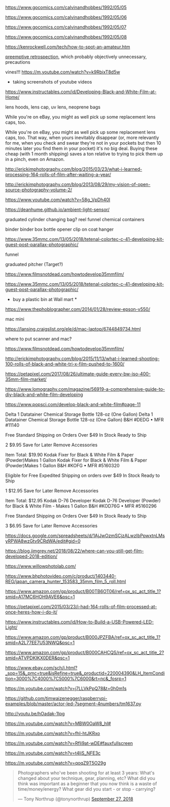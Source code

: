 https://www.gocomics.com/calvinandhobbes/1992/05/05

https://www.gocomics.com/calvinandhobbes/1992/05/06

https://www.gocomics.com/calvinandhobbes/1992/05/07

https://www.gocomics.com/calvinandhobbes/1992/05/08

https://kenrockwell.com/tech/how-to-spot-an-amateur.htm

[preemptive retrospection](https://scholarsarchive.byu.edu/etd/1688), which probably objectively unnecessary, precautions

vines!!!
https://m.youtube.com/watch?v=k9RbixT8d5w
* taking screenshots of youtube videos

https://www.instructables.com/id/Developing-Black-and-White-Film-at-Home/

lens hoods, lens cap, uv lens, neoprene bags

While you're on eBay, you might as well pick up some replacement lens caps, too.

While you're on eBay, you might as well pick up some replacement lens caps, too.
That way, when yours inevitably disappear (or, more relevantly for me, when you check and swear they're not in your pockets but then 10 minutes later you find them in your pocket) it's no big deal.
Buying these cheap (with 1 month shipping) saves a ton relative to trying to pick them up in a pinch, even on Amazon.

http://erickimphotography.com/blog/2015/03/23/what-i-learned-processing-164-rolls-of-film-after-waiting-a-year/

http://erickimphotography.com/blog/2013/08/29/my-vision-of-open-source-photography-volume-2/

https://www.youtube.com/watch?v=58g_VpDh40I

https://deanhume.github.io/ambient-light-sensor/

graduated cylinder
changing bag?
reel
funnel
chemical containers

binder
binder box
bottle opener
clip on coat hanger

https://www.35mmc.com/13/05/2018/tetenal-colortec-c-41-developing-kit-guest-post-parallax-photographic/

funnel

graduated pitcher (Target?)

https://www.filmsnotdead.com/howtodevelop35mmfilm/

https://www.35mmc.com/13/05/2018/tetenal-colortec-c-41-developing-kit-guest-post-parallax-photographic/

* buy a plastic bin at Wall mart *

https://www.thephoblographer.com/2014/01/28/review-epson-v550/

mac mini

https://lansing.craigslist.org/ele/d/mac-laptop/6744849734.html

where to put scanner and mac?

https://www.filmsnotdead.com/howtodevelop35mmfilm/

http://erickimphotography.com/blog/2015/11/13/what-i-learned-shooting-100-rolls-of-black-and-white-tri-x-film-pushed-to-1600/

https://petapixel.com/2017/08/26/ultimate-guide-every-bw-iso-400-35mm-film-market/

https://www.lomography.com/magazine/56919-a-comprehensive-guide-to-diy-black-and-white-film-developing

https://www.popsci.com/develop-black-and-white-film#page-11


Delta 1 Datatainer Chemical Storage Bottle 128-oz (One Gallon)
Delta 1 Datatainer Chemical Storage Bottle 128-oz (One Gallon)
B&H #DEDG • MFR #11140

Free Standard Shipping on Orders Over $49
In Stock
Ready to Ship

2
$9.95  Save for Later   Remove
Accessories

Item Total:
$19.90
 Kodak Fixer for Black & White Film & Paper (Powder)Makes 1 Gallon
Kodak Fixer for Black & White Film & Paper (Powder)Makes 1 Gallon
B&H #KOFG • MFR #5160320

Eligible for Free Expedited Shipping on orders over $49
In Stock
Ready to Ship

1
$12.95  Save for Later   Remove
Accessories

Item Total:
$12.95
 Kodak D-76 Developer
Kodak D-76 Developer (Powder) for Black & White Film - Makes 1 Gallon
B&H #KOD76G • MFR #5160296

Free Standard Shipping on Orders Over $49
In Stock
Ready to Ship

3
$6.95  Save for Later   Remove
Accessories

https://docs.google.com/spreadsheets/d/1AjJwOzmSCjzALwzIbPpwxtnLMsyRPWA8wzGtv9CRdWA/edit#gid=0

https://blog.jimgrey.net/2018/08/22/where-can-you-still-get-film-developed-2018-edition/

https://www.willowphotolab.com/

https://www.bhphotovideo.com/c/product/1403440-REG/japan_camera_hunter_153583_35mm_film_5_roll.html

https://www.amazon.com/gp/product/B00TB6OT06/ref=ox_sc_act_title_1?smid=A17MC6HOH9AVE6&psc=1

https://petapixel.com/2015/03/23/i-had-164-rolls-of-film-processed-at-once-heres-how-i-do-it/

https://www.instructables.com/id/How-to-Build-a-USB-Powered-LED-Light/

https://www.amazon.com/gp/product/B000JPZFBA/ref=ox_sc_act_title_1?smid=A2L77EE7U53NWQ&psc=1

https://www.amazon.com/gp/product/B000CAHCQS/ref=ox_sc_act_title_2?smid=ATVPDKIKX0DER&psc=1

https://www.ebay.com/sch/i.html?_sop=15&_pmc=true&isRefine=true&_productid=220004390&LH_ItemCondition=3000%7C4000%7C5000%7C6000&rt=nc&_fosrp=1

https://m.youtube.com/watch?v=j7LLVkPpQ78&t=0h0m1s

https://github.com/timwaizenegger/raspberrypi-examples/blob/master/actor-led-7segment-4numbers/tm1637.py

http://youtu.be/hOadak-1Ipg

https://m.youtube.com/watch?v=MBW0OaW8_hI#

https://m.youtube.com/watch?v=fhl-htJKRxo

https://m.youtube.com/watch?v=Rfli9at-wDE#fauxfullscreen

https://m.youtube.com/watch?v=t4liS_NFE3c

https://m.youtube.com/watch?v=qoqZ9T5O29g

<blockquote class="twitter-tweet" data-lang="en"><p lang="en" dir="ltr">Photographers who&#39;ve been shooting for at least 3 years: What&#39;s changed about your technique, gear, planning, etc? What did you think was important as a beginner that you now think is a waste of time/money/energy? What gear did you start - or stop - carrying?</p>&mdash; Tony Northrup (@tonynorthrup) <a href="https://twitter.com/tonynorthrup/status/1045296147647135745?ref_src=twsrc%5Etfw">September 27, 2018</a></blockquote>
<script async src="https://platform.twitter.com/widgets.js" charset="utf-8"></script>
